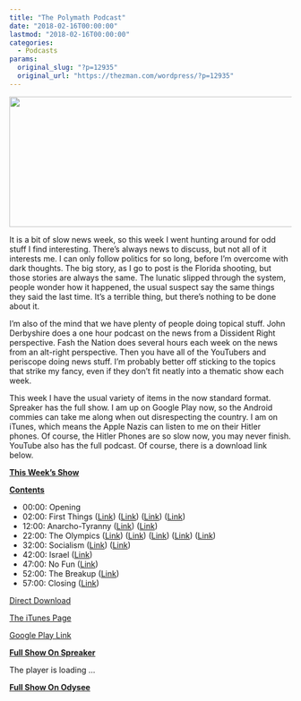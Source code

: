 ```yaml
---
title: "The Polymath Podcast"
date: "2018-02-16T00:00:00"
lastmod: "2018-02-16T00:00:00"
categories:
  - Podcasts
params:
  original_slug: "?p=12935"
  original_url: "https://thezman.com/wordpress/?p=12935"
---
```


[<img
src="http://thezman.com/wordpress/wp-content/uploads/2018/01/Power-Hour.png"
decoding="async" width="600" height="233" />](http://thezman.com/wordpress/wp-content/uploads/2018/01/Power-Hour.png)

It is a bit of slow news week, so this week I went hunting around for
odd stuff I find interesting. There’s always news to discuss, but not
all of it interests me. I can only follow politics for so long, before
I’m overcome with dark thoughts. The big story, as I go to post is the
Florida shooting, but those stories are always the same. The lunatic
slipped through the system, people wonder how it happened, the usual
suspect say the same things they said the last time. It’s a terrible
thing, but there’s nothing to be done about it.

I’m also of the mind that we have plenty of people doing topical stuff.
John Derbyshire does a one hour podcast on the news from a Dissident
Right perspective. Fash the Nation does several hours each week on the
news from an alt-right perspective. Then you have all of the YouTubers
and periscope doing news stuff. I’m probably better off sticking to the
topics that strike my fancy, even if they don’t fit neatly into a
thematic show each week.

This week I have the usual variety of items in the now standard format.
Spreaker has the full show. I am up on Google Play now, so the Android
commies can take me along when out disrespecting the country. I am on
iTunes, which means the Apple Nazis can listen to me on their Hitler
phones. Of course, the Hitler Phones are so slow now, you may never
finish. YouTube also has the full podcast. Of course, there is a
download link below.

**<u>This Week’s Show</u>**

**<u>Contents</u>**

-   00:00: Opening
-   02:00: First Things
    (<a href="https://en.wikipedia.org/wiki/Richard_John_Neuhaus"
    rel="noopener" target="_blank">Link</a>) (<a
    href="https://www.firstthings.com/article/2018/03/the-anti-christian-alt-right"
    rel="noopener" target="_blank">Link</a>)
    (<a href="https://binst.org/senior-fellows/" rel="noopener"
    target="_blank">Link</a>) (<a
    href="https://projects.propublica.org/nonprofits/organizations/463482813"
    rel="noopener" target="_blank">Link</a>)
-   12:00: Anarcho-Tyranny (<a
    href="http://fox4kc.com/2018/02/08/fake-homeowners-association-files-real-liens-on-northland-neighborhood-after-fake-bills-go-unpaid/"
    rel="noopener" target="_blank">Link</a>)
    (<a href="http://en.metapedia.org/wiki/Anarcho-tyranny" rel="noopener"
    target="_blank">Link</a>)
-   22:00: The Olympics (<a
    href="http://thehill.com/blogs/blog-briefing-room/373201-gay-us-olympians-continue-feud-with-vice-president-eat-your-heart"
    rel="noopener" target="_blank">Link</a>) (<a
    href="http://www.nbcolympics.com/news/house-divided-brandt-sisters-suit-opposing-teams"
    rel="noopener" target="_blank">Link</a>) (<a
    href="http://www.nbcolympics.com/news/former-track-star-nope-bobsledder-played-football"
    rel="noopener" target="_blank">Link</a>) (<a
    href="http://www.nbcolympics.com/news/cool-runnings-2-jamaican-women-ready-olympic-bobsled-debut"
    rel="noopener" target="_blank">Link</a>) (<a
    href="http://www.nbcolympics.com/news/zaccardi-meet-team-usas-bodybuilder-turned-bobsledder"
    rel="noopener" target="_blank">Link</a>)
-   32:00: Socialism (<a
    href="https://www.nytimes.com/2018/01/16/opinion/nhs-britain-crisis.html"
    rel="noopener" target="_blank">Link</a>)
    (<a href="https://en.wikipedia.org/wiki/Tragedy_of_the_commons"
    rel="noopener" target="_blank">Link</a>)
-   42:00: Israel (<a
    href="https://www.haaretz.com/israel-news/justice-minister-israel-s-jewish-majority-trumps-than-human-rights-1.5811106"
    rel="noopener" target="_blank">Link</a>)
-   47:00: No Fun (<a
    href="https://www.cbssports.com/nfl/news/ex-patriots-player-suspended-at-radio-job-after-racist-joke-about-tom-bradys-agent/"
    rel="noopener" target="_blank">Link</a>)
-   52:00: The Breakup
    (<a href="https://amgreatness.com/2018/02/13/our-new-secessionists/"
    rel="noopener" target="_blank">Link</a>)
-   57:00: Closing (<a
    href="https://www.cbssports.com/golf/news/a-golfer-made-four-pars-and-shot-56-over-at-a-web-com-tour-event/"
    rel="noopener" target="_blank">Link</a>)

<a
href="https://api.spreaker.com/download/episode/14064776/ep_32_the_polymath_podcast.mp3"
rel="noopener" target="_blank">Direct Download</a>

<a
href="https://itunes.apple.com/us/podcast/the-z-blog-power-hour/id1262799640?mt=2"
rel="noopener" target="_blank">The iTunes Page</a>

<a
href="https://playmusic.app.goo.gl/?ibi=com.google.PlayMusic&amp;isi=691797987&amp;ius=googleplaymusic&amp;link=https://play.google.com/music/m/Ign2aae4ofqi7ih4zik5ipqtv3y?t%3DThe_Z_Blog_Power_Hour%26pcampaignid%3DMKT-na-all-co-pr-mu-pod-16"
rel="noopener" target="_blank">Google Play Link</a>

**<u>Full Show On Spreaker</u>**

The player is loading ...

<span class="widget_spinner dark"></span>

**<u>Full Show On Odysee</u>**

